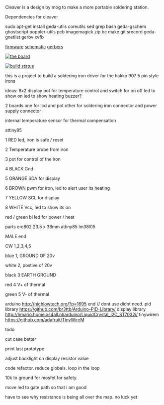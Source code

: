 Cleaver is a design by mog to make a more portable soldering station.

Dependencies for cleaver

sudo apt-get install geda-utils coreutils sed grep bash geda-gschem ghostscript poppler-utils pcb imagemagick zip bc make git srecord geda-gnetlist gerbv xvfb

[firmware](http://artifacts.meatstand.com/cleaver/application.hex) [schematic](http://artifacts.meatstand.com/cleaver/schematic.png) [gerbers](http://artifacts.meatstand.com/cleaver/gerbers.zip)


[![the board](http://artifacts.meatstand.com/cleaver/board.png)](http://artifacts.meatstand.com/cleaver/board.png)

[![build status](http://ci.meatstand.com/projects/5/status.png?ref=master)](http://ci.meatstand.com/projects/5?ref=master)


this is a project to build a soldering iron driver for the hakko 907 5 pin style irons


ideas:
8x2 display
pot for temperature control and switch for on off
led to show on
led to show heating
buzzer?

2 boards one for lcd and pot other for soldering iron connector and power supply connector

internal temperature sensor for thermal compensation


attiny85

1 RED led, iron is safe / reset

2 Temperature probe from iron

3 pot for control of the iron

4 BLACK Gnd

5 ORANGE SDA for display

6 BROWN pwm for iron, led to alert user its heating

7 YELLOW SCL for display

8 WHITE Vcc, led to show its on



red / green bi led for power / heat


parts
erc802 23.5 x 36mm
attiny85
lm38l05




MALE end 

CW 1,2,3,4,5

blue	1, GROUND OF 20v

white	2, postive of 20v

black	3 EARTH GROUND

red	4 V+ of thermal

green	5 V- of thermal

arduino http://highlowtech.org/?p=1695 end
// dont use didnt need. pid library https://github.com/br3ttb/Arduino-PID-Library/ 
display library http://hmario.home.xs4all.nl/arduino/LiquidCrystal_I2C_ST7032i/
tinywirem https://github.com/adafruit/TinyWireM


todo

cut case better

print last prototype

adjust backlight on display  resistor value

code refactor.  reduce globals. loop in the loop


10k to ground for mosfet for safety.

move led to gate path so that i am good

have to see why resistance is being all over the map. no luck yet
